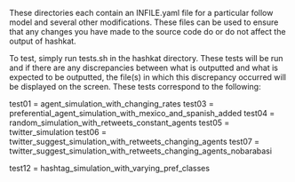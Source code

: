 These directories each contain an INFILE.yaml file for a particular follow model and several other modifications. These files can be used to ensure that any changes you have made to the source code do or do not affect the output of hashkat.

To test, simply run tests.sh in the hashkat directory. These tests will be run and if there are any discrepancies between what is outputted and what is expected to be outputted, the file(s) in which this discrepancy occurred will be displayed on the screen. These tests correspond to the following:

test01 = agent_simulation_with_changing_rates
test03 = preferential_agent_simulation_with_mexico_and_spanish_added
test04 = random_simulation_with_retweets_constant_agents
test05 = twitter_simulation
test06 = twitter_suggest_simulation_with_retweets_changing_agents
test07 = twitter_suggest_simulation_with_retweets_changing_agents_nobarabasi

test12 = hashtag_simulation_with_varying_pref_classes

